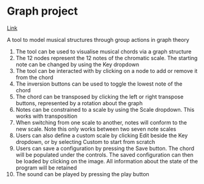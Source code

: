 # Graph project

[Link](https://jackrhumphrey.github.io/graph)

A tool to model musical structures through group actions in graph theory 

1. The tool can be used to visualise musical chords via a graph structure
1. The 12 nodes represent the 12 notes of the chromatic scale. The starting note can be changed by using the Key dropdown
2. The tool can be interacted with by clicking on a node to add or remove it from the chord
3. The inversion buttons can be used to toggle the lowest note of the chord
4. The chord can be transposed by clicking the left or right transpose buttons, represented by a rotation about the graph
4. Notes can be constrained to a scale by using the Scale dropdown. This works with transposition
5. When switching from one scale to another, notes will conform to the new scale. Note this only works between two seven note scales
6. Users can also define a custom scale by clicking Edit beside the Key dropdown, or by selecting Custom to start from scratch
7. Users can save a configuration by pressing the Save button. The chord will be populated under the controls. The saved configuration can then be loaded by clicking on the image. All information about the state of the program will be retained
8. The sound can be played by pressing the play button
